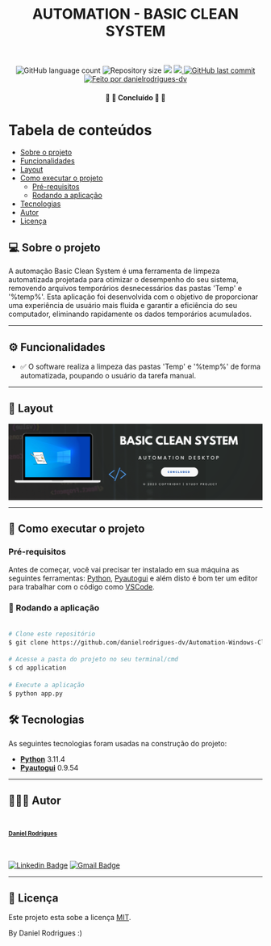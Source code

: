 <h1 align="center">AUTOMATION - BASIC CLEAN SYSTEM</h1>			
<br>
<p align="center">
  <img alt="GitHub language count" src="https://img.shields.io/github/languages/count/danielrodrigues-dv/Automation-Windows-Clean?style=flat-square&&color=%2304D361" />
  <img alt="Repository size" src="https://img.shields.io/github/repo-size/danielrodrigues-dv/Automation-Windows-Clean?style=flat-square" />
  <img src="https://img.shields.io/github/stars/danielrodrigues-dv/Automation-Windows-Clean?style=flat-square" />
	<a href="https://github.com/danielrodrigues-dv/Automation-Windows-Clean/blob/master/LICENSE">
  <img src="https://img.shields.io/github/license/danielrodrigues-dv/Automation-Windows-Clean?style=flat-square&" />
	</a>
  <a href="https://github.com/danielrodrigues-dv/Automation-Windows-Clean/commits/main">
    <img alt="GitHub last commit" src="https://img.shields.io/github/last-commit/danielrodrigues-dv/Automation-Windows-Clean?style=flat-square&">
  </a>
  <a href="https://github.com/danielrodrigues-dv">
    <img alt="Feito por danielrodrigues-dv" src="https://img.shields.io/badge/feito%20por-Daniel%20Rodrigues-%237519C1?style=flat-square&">
  </a>
</p>

<h4 align="center">🚧 🚀 Concluído 🚀 🚧</h4>
	

Tabela de conteúdos
=================
<!--ts-->
   * [Sobre o projeto](#-sobre-o-projeto)
   * [Funcionalidades](#%EF%B8%8F-funcionalidades)
   * [Layout](#-layout)
   * [Como executar o projeto](#-como-executar-o-projeto)
     * [Pré-requisitos](#pré-requisitos)
     * [Rodando a aplicação](#-Rodando-a-aplicação)
   * [Tecnologias](#-tecnologias)
   * [Autor](#-autor)
   * [Licença](#-licença)
<!--te-->


## 💻 Sobre o projeto

<p>A automação Basic Clean System é uma ferramenta de limpeza automatizada projetada para otimizar o desempenho do seu sistema, removendo arquivos temporários desnecessários das pastas 'Temp' e '%temp%'. Esta aplicação foi desenvolvida com o objetivo de proporcionar uma experiência de usuário mais fluida e garantir a eficiência do seu computador, eliminando rapidamente os dados temporários acumulados.</p>


---

## ⚙️ Funcionalidades

- :white_check_mark: O software realiza a limpeza das pastas 'Temp' e '%temp%' de forma automatizada, poupando o usuário da tarefa manual.

 
---

## 🎨 Layout

<p align="center" style="display: flex; align-items: flex-start; justify-content: center;">
  <img alt="danielrodrigues-dv" title="#moments-angular" src="https://github.com/danielrodrigues-dv/my-portfolio/blob/main/application/src/assets/bannergit/banner-windows-clean.png" />
</p>

---

## 🚀 Como executar o projeto

### Pré-requisitos

Antes de começar, você vai precisar ter instalado em sua máquina as seguintes ferramentas:
[Python](https://www.python.org/downloads/), [Pyautogui](https://pypi.org/project/PyAutoGUI/) e além disto é bom ter um editor para trabalhar com o código como [VSCode](https://code.visualstudio.com/).


### 🧭 Rodando a aplicação

```bash

# Clone este repositório
$ git clone https://github.com/danielrodrigues-dv/Automation-Windows-Clean.git

# Acesse a pasta do projeto no seu terminal/cmd
$ cd application

# Execute a aplicação
$ python app.py


```

## 🛠 Tecnologias

As seguintes tecnologias foram usadas na construção do projeto:

-   **[Python](https://www.python.org/downloads/)** 3.11.4
-   **[Pyautogui](https://pypi.org/project/PyAutoGUI/)** 0.9.54
---

## 🦸🏻‍♂️ Autor

<a href="https://github.com/danielrodrigues-dv">
 <img style="border-radius: 50%;" src="https://avatars.githubusercontent.com/u/41621213?v=4" width="100px;" alt=""/>
 <br>
  <sub><b><p>Daniel Rodrigues</p></b></sub></a>
 <br />

[![Linkedin Badge](https://img.shields.io/badge/-Daniel%20Rodrigues-blue?style=flat-square&logo=Linkedin&logoColor=white&link=https://www.linkedin.com/in/daniel-rodrigues-dv/)](https://www.linkedin.com/in/daniel-rodrigues-dv/) 
[![Gmail Badge](https://img.shields.io/badge/-daniel.rodrigues.soarees@gmail.com-c14438?style=flat-square&logo=Gmail&logoColor=white&link=mailto:daniel.rodrigues.soarees@gmail.com)](mailto:daniel.rodrigues.soarees@gmail.com)

---

## 📝 Licença

Este projeto esta sobe a licença [MIT](./LICENSE).

By Daniel Rodrigues  :)
